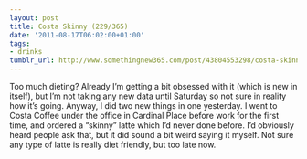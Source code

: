 ```yaml
---
layout: post
title: Costa Skinny (229/365)
date: '2011-08-17T06:02:00+01:00'
tags:
- drinks
tumblr_url: http://www.somethingnew365.com/post/43804553298/costa-skinny-229365
---
```

Too much dieting? Already I’m getting a bit obsessed with it (which is new in itself), but I’m not taking any new data until Saturday so not sure in reality how it’s going.
Anyway, I did two new things in one yesterday. I went to Costa Coffee under the office in Cardinal Place before work for the first time, and ordered a “skinny” latte which I’d never done before. I’d obviously heard people ask that, but it did sound a bit weird saying it myself. Not sure any type of latte is really diet friendly, but too late now.
